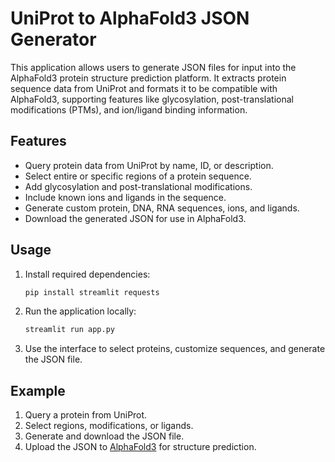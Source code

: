 # UniProt to AlphaFold3 JSON Generator

This application allows users to generate JSON files for input into the AlphaFold3 protein structure prediction platform. It extracts protein sequence data from UniProt and formats it to be compatible with AlphaFold3, supporting features like glycosylation, post-translational modifications (PTMs), and ion/ligand binding information.

## Features
- Query protein data from UniProt by name, ID, or description.
- Select entire or specific regions of a protein sequence.
- Add glycosylation and post-translational modifications.
- Include known ions and ligands in the sequence.
- Generate custom protein, DNA, RNA sequences, ions, and ligands.
- Download the generated JSON for use in AlphaFold3.

## Usage
1. Install required dependencies:
    ```bash
    pip install streamlit requests
    ```
2. Run the application locally:
    ```bash
    streamlit run app.py
    ```
3. Use the interface to select proteins, customize sequences, and generate the JSON file.

## Example

1. Query a protein from UniProt.
2. Select regions, modifications, or ligands.
3. Generate and download the JSON file.
4. Upload the JSON to [AlphaFold3](https://golgi.sandbox.google.com/) for structure prediction.
